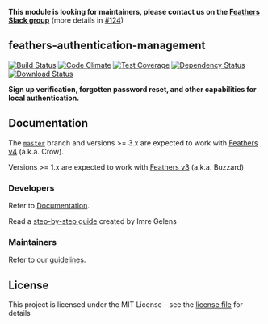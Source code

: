 **This module is looking for maintainers, please contact us on the [Feathers Slack group](http://slack.feathersjs.com/)** (more details in [#124](https://github.com/feathersjs-ecosystem/feathers-authentication-management/issues/124))

## feathers-authentication-management

[![Build Status](https://travis-ci.org/feathersjs-ecosystem/feathers-authentication-management.png?branch=master)](https://travis-ci.org/feathersjs-ecosystem/feathers-authentication-management)
[![Code Climate](https://codeclimate.com/github/feathersjs-ecosystem/feathers-authentication-management/badges/gpa.svg)](https://codeclimate.com/github/feathersjs-ecosystem/feathers-authentication-management)
[![Test Coverage](https://codeclimate.com/github/feathersjs-ecosystem/feathers-authentication-management/badges/coverage.svg)](https://codeclimate.com/github/feathersjs-ecosystem/feathers-authentication-management/coverage)
[![Dependency Status](https://img.shields.io/david/feathersjs-ecosystem/feathers-authentication-management.svg?style=flat-square)](https://david-dm.org/feathersjs-ecosystem/feathers-authentication-management)
[![Download Status](https://img.shields.io/npm/dm/feathers-authentication-management.svg?style=flat-square)](https://www.npmjs.com/package/feathers-authentication-management)

**Sign up verification, forgotten password reset, and other capabilities for local authentication.**

## Documentation

The [`master`](https://github.com/feathersjs-ecosystem/feathers-authentication-management) branch and versions >= 3.x are expected to work with [Feathers v4](https://docs.feathersjs.com/) (a.k.a. Crow).

Versions >= 1.x are expected to work with [Feathers v3](https://buzzard.docs.feathersjs.com/) (a.k.a. Buzzard)

### Developers

Refer to [Documentation](./docs.md).

Read a [step-by-step guide](https://hackernoon.com/setting-up-email-verification-in-feathersjs-ce764907e4f2) created by Imre Gelens

### Maintainers

Refer to our [guidelines](./development.md).

## License

This project is licensed under the MIT License - see the [license file](./LICENSE) for details
